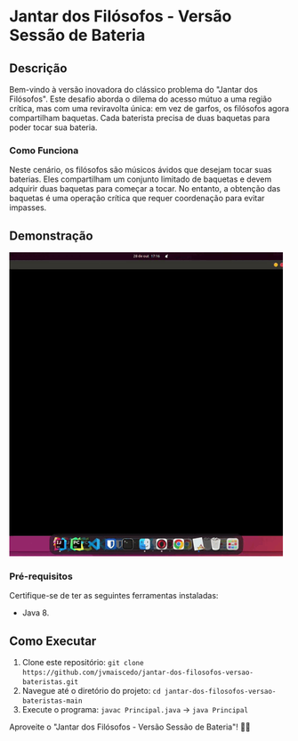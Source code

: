 # Jantar dos Filósofos - Versão Sessão de Bateria

## Descrição
Bem-vindo à versão inovadora do clássico problema do "Jantar dos Filósofos". Este desafio aborda o dilema do acesso mútuo a uma região crítica, mas com uma reviravolta única: em vez de garfos, os filósofos agora compartilham baquetas. Cada baterista precisa de duas baquetas para poder tocar sua bateria.

### Como Funciona
Neste cenário, os filósofos são músicos ávidos que desejam tocar suas baterias. Eles compartilham um conjunto limitado de baquetas e devem adquirir duas baquetas para começar a tocar. No entanto, a obtenção das baquetas é uma operação crítica que requer coordenação para evitar impasses.

## Demonstração

![GIF de Execução do Programa](img/demonstracao.gif)

### Pré-requisitos
Certifique-se de ter as seguintes ferramentas instaladas:
- Java 8. 

## Como Executar
1. Clone este repositório: `git clone https://github.com/jvmaiscedo/jantar-dos-filosofos-versao-bateristas.git`
2. Navegue até o diretório do projeto: `cd jantar-dos-filosofos-versao-bateristas-main`
3. Execute o programa: `javac Principal.java` -> `java Principal`


Aproveite o "Jantar dos Filósofos - Versão Sessão de Bateria"! 🥁✨
